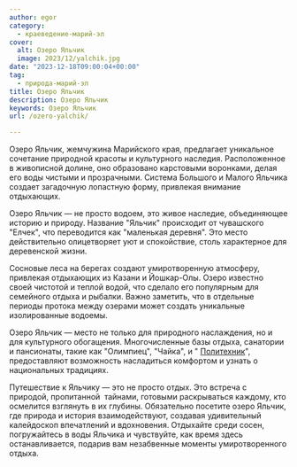 ```yaml
---
author: egor
category:
  - краеведение-марий-эл
cover:
  alt: Озеро Яльчик
  image: 2023/12/yalchik.jpg
date: "2023-12-18T09:00:04+00:00"
tag:
  - природа-марий-эл
title: Озеро Яльчик
description: Озеро Яльчик
keywords: Озеро Яльчик
url: /ozero-yalchik/

---
```

Озеро Яльчик, жемчужина Марийского края, предлагает уникальное сочетание природной красоты и культурного наследия. Расположенное в живописной долине, оно образовано карстовыми воронками, делая его воды чистыми и прозрачными. Система Большого и Малого Яльчика создает загадочную лопастную форму, привлекая внимание отдыхающих.

Озеро Яльчик — не просто водоем, это живое наследие, объединяющее историю и природу. Название "Яльчик" происходит от чувашского "Елчек", что переводится как "маленькая деревня". Это место действительно олицетворяет уют и спокойствие, столь характерное для деревенской жизни.

Сосновые леса на берегах создают умиротворенную атмосферу, привлекая отдыхающих из Казани и Йошкар-Олы. Озеро известно своей чистотой и теплой водой, что сделало его популярным для семейного отдыха и рыбалки. Важно заметить, что в отдельные периоды протока между озерами может создать уникальные изолированные водоемы.

Озеро Яльчик — место не только для природного наслаждения, но и для культурного обогащения. Многочисленные базы отдыха, санатории и пансионаты, такие как "Олимпиец", "Чайка", и " [Политехник](/studencheskaya-stolovaya-na-sovetskoj/)", предоставляют возможность насладиться комфортом и узнать о национальных традициях.

Путешествие к Яльчику — это не просто отдых. Это встреча с природой, пропитанной  тайнами, готовыми раскрываться каждому, кто осмелится взглянуть в их глубины. Обязательно посетите озеро Яльчик, где природа и история взаимодействуют, создавая удивительный калейдоскоп впечатлений и вдохновения. Отдыхайте среди сосен, погружайтесь в воды Яльчика и чувствуйте, как время здесь останавливается, подарив вам незабвенные моменты умиротворенного отдыха.
